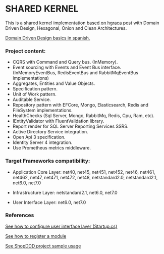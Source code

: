 ﻿# SHARED KERNEL

This is a shared kernel implementation [based on hgraca post](https://herbertograca.com/2017/11/16/explicit-architecture-01-ddd-hexagonal-onion-clean-cqrs-how-i-put-it-all-together/) with Domain Driven Design, Hexagonal, Onion and Clean Architectures.

[Domain Driven Design basics in spanish.](https://github.com/jatubio/5minutos_laravel/wiki/Resumen-sobre-DDD.-Domain-Driven-Design)

### Project content:
  - CQRS with Command and Query bus. (InMemory).
  - Event sourcing with Events and Event Bus interface. (InMemoryEventBus, RedisEventBus and RabbitMqEventBus implementations)
  - Aggregates, Entities and Value Objects.
  - Specification pattern.
  - Unit of Work pattern.
  - Auditable Service.
  - Repository pattern with EFCore, Mongo, Elasticsearch, Redis and FileSystem implementations.
  - HealthChecks (Sql Server, Mongo, RabbitMq, Redis, Cpu, Ram, etc).
  - IEntityValidator with FluentValidation library.
  - Report render for SQL Server Reporting Services SSRS.
  - Active Directory Service integration.
  - Open Api 3 specification.
  - Identity Server 4 integration.
  - Use Prometheus metrics middleware.
    
    

### Target Frameworks compatibility:
- Application Core Layer: net40, net45, net451, net452, net46, net461, net462, net47, net471, net472, net48, netstandard2.0, netstandard2.1, net6.0, net7.0

- Infrastructure Layer: netstandard2.1, net6.0, net7.0

- User Interface Layer: net6.0, net7.0


### References

[See how to configure user interface layer (Startup.cs)](src/Api/readme.md)

[See how to register a module](src/Infrastructure/readme.md)

[See ShopDDD project sample usage](https://github.com/alvarosinmarca/ShopDDD)
